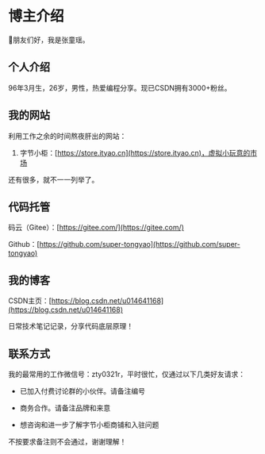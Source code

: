 # 博主介绍
🐻朋友们好，我是张童瑶。

## 个人介绍

96年3月生，26岁，男性，热爱编程分享。现已CSDN拥有3000+粉丝。

## 我的网站

利用工作之余的时间熬夜肝出的网站：

1. 字节小柜：[https://store.ityao.cn](https://store.ityao.cn)，虚拟小玩意的市场

还有很多，就不一一列举了。

## 代码托管

码云（Gitee）：[https://gitee.com/](https://gitee.com/)

Github：[https://github.com/super-tongyao](https://github.com/super-tongyao)



## 我的博客

CSDN主页：[https://blog.csdn.net/u014641168](https://blog.csdn.net/u014641168)

日常技术笔记记录，分享代码底层原理！



## 联系方式

我的最常用的工作微信号：zty0321r，平时很忙，仅通过以下几类好友请求：

- 已加入付费讨论群的小伙伴。请备注编号

- 商务合作。请备注品牌和来意
- 想咨询和进一步了解字节小柜商铺和入驻问题

不按要求备注则不会通过，谢谢理解！
